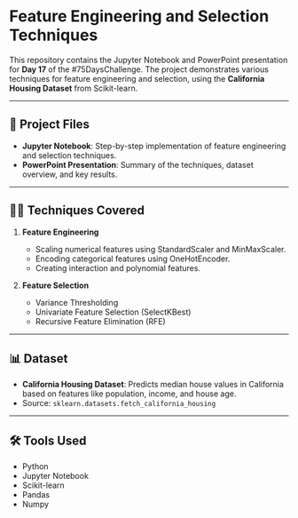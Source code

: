 # Feature Engineering and Selection Techniques

This repository contains the Jupyter Notebook and PowerPoint presentation for **Day 17** of the #75DaysChallenge. The project demonstrates various techniques for feature engineering and selection, using the **California Housing Dataset** from Scikit-learn.

---

## 📂 Project Files
- **Jupyter Notebook**: Step-by-step implementation of feature engineering and selection techniques.
- **PowerPoint Presentation**: Summary of the techniques, dataset overview, and key results.

---

## 🧑‍💻 Techniques Covered
1. **Feature Engineering**
   - Scaling numerical features using StandardScaler and MinMaxScaler.
   - Encoding categorical features using OneHotEncoder.
   - Creating interaction and polynomial features.

2. **Feature Selection**
   - Variance Thresholding
   - Univariate Feature Selection (SelectKBest)
   - Recursive Feature Elimination (RFE)

---

## 📊 Dataset
- **California Housing Dataset**: Predicts median house values in California based on features like population, income, and house age.
- Source: `sklearn.datasets.fetch_california_housing`

---

## 🛠️ Tools Used
- Python
- Jupyter Notebook
- Scikit-learn
- Pandas
- Numpy
